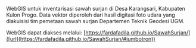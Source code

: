 WebGIS untuk inventarisasi sawah surjan di Desa Karangsari, Kabupaten Kulon Progo.
Data vektor diperoleh dari hasil digitasi foto udara yang diakuisisi tim pemetaan sawah surjan Departemen Teknik Geodesi UGM.

WebGIS dapat diakses melalui:
[https://fardafadila.github.io/SawahSurjan/]([url](https://fardafadila.github.io/SawahSurjan/#jumbotron))
